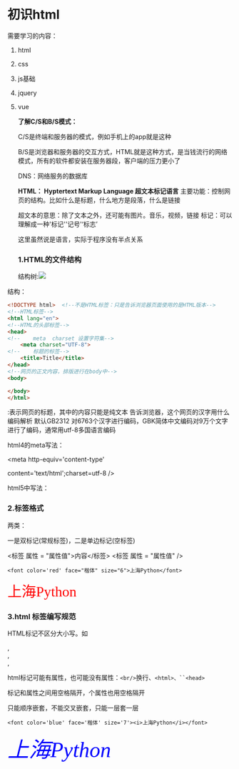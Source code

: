 # 初识html

需要学习的内容：

1. html

2. css

3. js基础

4. jquery

5. vue

   **了解C/S和B/S模式：**

   C/S是终端和服务器的模式，例如手机上的app就是这种

   B/S是浏览器和服务器的交互方式，HTML就是这种方式，是当钱流行的网络模式，所有的软件都安装在服务器段，客户端的压力更小了

   DNS：网络服务的数据库

   **HTML： Hyptertext Markup Language	超文本标记语言**
   主要功能：控制网页的结构。比如什么是标题，什么地方是段落，什么是链接

   超文本的意思：除了文本之外，还可能有图片。音乐，视频，链接
   标记：可以理解成一种'标记''记号'‘标志’

   这里虽然说是语言，实际于程序没有半点关系

   ### 1.HTML的文件结构

   结构树:![](C:\Users\lwq\Desktop\web\img\tree.png)

结构：

```html
<!DOCTYPE html>  <!--不是HTML标签：只是告诉浏览器页面使用的是HTML版本-->
<!--HTML标签-->
<html lang="en">
<!--HTML的头部标签-->
<head>
<!--    meta  charset 设置字符集-->
    <meta charset="UTF-8">
<!--    标题的标签-->
    <title>Title</title>
</head>
<!--网页的正文内容，排版进行在body中-->
<body>

</body>
</html>
```



<head></head 称为文件头部标记，一般是一些控制信息，其中的信息在浏览器中是看不见的
<title></title>:表示网页的标题，其中的内容只能是纯文本
<meta /> 告诉浏览器，这个网页的汉字用什么编码解析 默认GB2312 对6763个汉字进行编码，GBK简体中文编码对9万个文字进行了编码，通常用utf-8多国语言编码

html4的meta写法：

<meta http-equiv='content-type'

content='text/html';charset=utf-8 />

html5中写法：

<meta charset='utf-8'  />

### 2.标签格式

两类：

一是双标记(常规标签)，二是单边标记(空标签)

<标签  属性 = "属性值">内容</标签>
<标签  属性 = "属性值" />

```
<font color='red' face="楷体" size="6">上海Python</font>
```

<font color='red' face="楷体" size="6">上海Python</font>





### 3.html 标签编写规范

HTML标记不区分大小写。如<Div>,<dIv>,<DIV>,<diV>

html标记可能有属性，也可能没有属性：`<br/>`换行、`<html>、``<head>`

标记和属性之间用空格隔开，个属性也用空格隔开

只能顺序嵌套，不能交叉嵌套，只能一层套一层

```
<font color='blue' face='楷体' size='7'><i>上海Python</i></font>
```

<font color='blue' face='楷体' size='7'><i>上海Python</i></font>





